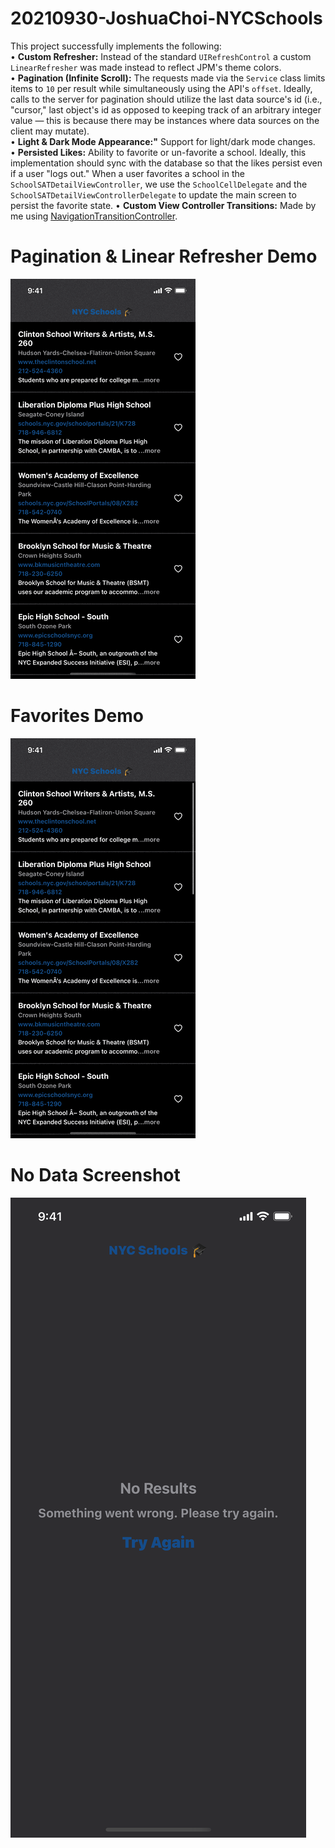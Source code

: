 # 20210930-JoshuaChoi-NYCSchools

This project successfully implements the following:  
• **Custom Refresher:** Instead of the standard ```UIRefreshControl``` a custom ```LinearRefresher``` was made instead to reflect JPM's theme colors.  
• **Pagination (Infinite Scroll):** The requests made via the ```Service``` class limits items to ```10``` per result while simultaneously using the API's ```offset```. Ideally, calls to the server for pagination should utilize the last data source's id (i.e., "cursor," last object's id as opposed to keeping track of an arbitrary integer value — this is because there may be instances where data sources on the client may mutate).  
• **Light & Dark Mode Appearance:"** Support for light/dark mode changes.  
• **Persisted Likes:** Ability to favorite or un-favorite a school. Ideally, this implementation should sync with the database so that the likes persist even if a user "logs out." When a user favorites a school in the ```SchoolSATDetailViewController```, we use the ```SchoolCellDelegate``` and the ```SchoolSATDetailViewControllerDelegate``` to update the main screen to persist the favorite state.
• **Custom View Controller Transitions:** Made by me using [NavigationTransitionController](https://github.com/nanolens/NavigationTransitionController).

# Pagination & Linear Refresher Demo
![Demo-Pagination](Demo-Pagination.gif?raw=true)

# Favorites Demo
![Demo-Favorite](Demo-Favorite.gif?raw=true)

# No Data Screenshot
![Demo-No-Data](Demo-No-Data.png?raw=true)
